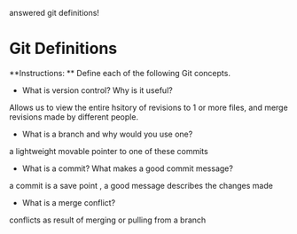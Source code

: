 answered git definitions!
# Git Definitions

**Instructions: ** Define each of the following Git concepts.


* What is version control?  Why is it useful?

Allows us to view the entire hsitory of revisions to 1 or more files, and merge revisions made by different people.


* What is a branch and why would you use one?

a lightweight movable pointer to one of these commits


* What is a commit? What makes a good commit message?

a commit is a save point , a good message describes the changes made


* What is a merge conflict?

conflicts as result of merging or pulling from a branch